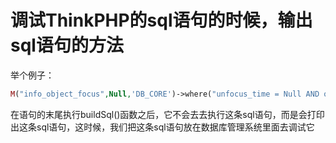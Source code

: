 # 调试ThinkPHP的sql语句的时候，输出sql语句的方法

举个例子：

```php
M("info_object_focus",Null,'DB_CORE')->where("unfocus_time = Null AND object_id = {$infoObject['id']}")->field('time, user_id, unfocus_time')->buildSql();
```

在语句的末尾执行buildSql()函数之后，它不会去去执行这条sql语句，而是会打印出这条sql语句，这时候，我们把这条sql语句放在数据库管理系统里面去调试它